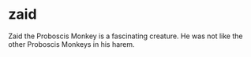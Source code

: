 # zaid
Zaid the Proboscis Monkey is a fascinating creature. He was not like the other Proboscis Monkeys in his harem.
